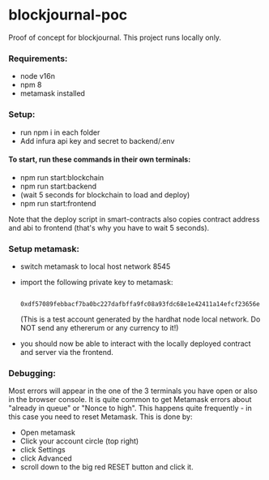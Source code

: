 # blockjournal-poc

Proof of concept for blockjournal. This project runs locally only.

### Requirements:

- node v16n
- npm 8
- metamask installed

### Setup:

- run npm i in each folder
- Add infura api key and secret to backend/.env

#### To start, run these commands in their own terminals:

- npm run start:blockchain
- npm run start:backend
- (wait 5 seconds for blockchain to load and deploy)
- npm run start:frontend

Note that the deploy script in smart-contracts also copies contract address and abi to frontend (that's why you have to wait 5 seconds).

### Setup metamask:

- switch metamask to local host network 8545
- import the following private key to metamask:

        0xdf57089febbacf7ba0bc227dafbffa9fc08a93fdc68e1e42411a14efcf23656e

  (This is a test account generated by the hardhat node local network. Do NOT send any ethererum or any currency to it!)

- you should now be able to interact with the locally deployed contract and server via the frontend.

### Debugging:

Most errors will appear in the one of the 3 terminals you have open or also in the browser console.
It is quite common to get Metamask errors about "already in queue" or "Nonce to high". This happens quite frequently - in this case you need to reset Metamask. This is done by:

- Open metamask
- Click your account circle (top right)
- click Settings
- click Advanced
- scroll down to the big red RESET button and click it.
